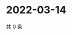 # 2022-03-14

共 0 条

<!-- BEGIN WEIBO -->
<!-- 最后更新时间 Mon Mar 14 2022 01:14:52 GMT+0800 (China Standard Time) -->

<!-- END WEIBO -->
